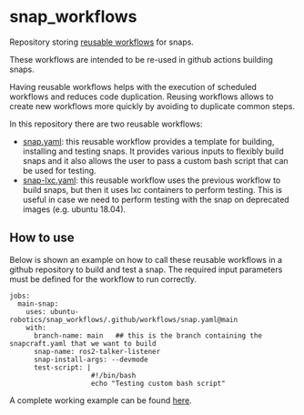 # snap_workflows

Repository storing [reusable workflows](https://docs.github.com/en/actions/using-workflows/reusing-workflows) for snaps.

These workflows are intended to be re-used in github actions building snaps.

Having reusable workflows helps with the execution of scheduled workflows and reduces code duplication. Reusing workflows allows to create new workflows more quickly by avoiding to duplicate common steps.

In this repository there are two reusable workflows:

- [snap.yaml](https://github.com/ubuntu-robotics/snap_workflows/blob/main/.github/workflows/snap.yaml): this reusable workflow provides a template for building, installing and testing snaps. It provides various inputs to flexibly build snaps and it also allows the user to pass a custom bash script that can be used for testing.
- [snap-lxc.yaml](https://github.com/ubuntu-robotics/snap_workflows/blob/main/.github/workflows/snap-lxc.yaml): this reusable workflow uses the previous workflow to build snaps, but then it uses lxc containers to perform testing. This is useful in case we need to perform testing with the snap on deprecated images (e.g. ubuntu 18.04).


## How to use

Below is shown an example on how to call these reusable workflows in a github repository to build and test a snap. The required input parameters must be defined for the workflow to run correctly.


```
jobs:
  main-snap:
    uses: ubuntu-robotics/snap_workflows/.github/workflows/snap.yaml@main
    with:
      branch-name: main   ## this is the branch containing the snapcraft.yaml that we want to build
      snap-name: ros2-talker-listener
      snap-install-args: --devmode
      test-script: |
                    #!/bin/bash
                    echo "Testing custom bash script"
```

A complete working example can be found [here](https://github.com/ubuntu-robotics/ros2-humble-talker-listener-snap/blob/main/.github/workflows/snap.yaml).
